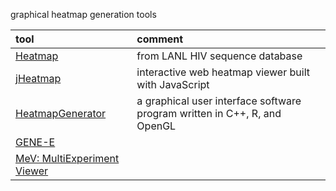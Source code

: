 graphical heatmap generation tools

|tool       |comment    |
|:----------|:----------|
|[Heatmap](http://www.hiv.lanl.gov/content/sequence/HEATMAP/heatmap.html)|from LANL HIV sequence database|
|[jHeatmap](http://jheatmap.github.io/jheatmap/)|interactive web heatmap viewer built with JavaScript|
|[HeatmapGenerator](https://github.com/Bohdan-Khomtchouk/HeatmapGenerator)|a graphical user interface software program written in C++, R, and OpenGL|
|[GENE-E](http://www.broadinstitute.org/cancer/software/GENE-E/)||
|[MeV: MultiExperiment Viewer](http://www.tm4.org/mev.html)||

